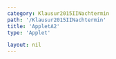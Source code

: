 ```yaml
---
category: Klausur2015IINachtermin
path: '/Klausur2015IINachtermin'
title: 'AppletA2'
type: 'Applet'

layout: nil
---
```

<script type="text/javascript" src="{{ site.jsxurl }}/jsxgraphcore.js"></script>
<link type="text/css" href="https://cdnjs.cloudflare.com/ajax/libs/jsxgraph/0.99.6/jsxgraph.css"><link rel="stylesheet" type="text/css" href="{{ site.jsxurl }}/jsxgraph.css" />
<div id="JXG501532" class="jxgbox" style="width:500px; height:500px">
<script type="text/javascript">
(function(){
 var board = JXG.JSXGraph.initBoard('JXG501532', {
                boundingbox: [-15, 15, 15, -15],
                showFullscreen: true, axis: true
                
            });
              
var f = x=> 4/x;
var pf = board.create('functiongraph', [f], {strokecolor:'black', strokeWidth:3});

var O = board.create('point', [0,0], {name:'O', fixed:true, color:'green', label:{fontsize:16, position:'bot'}, size:2});
var P = board.create('point', [3,-1], {name:'P', fixed:true, color:'green', label:{fontsize:16, position:'bot'}, size:2});

var Q = board.create('glider', [4,0,pf], {name:'Q', color:'orange', label:{fontsize:16, position:'bot'}, size:2});

var QP = board.create('line', [Q, P], {straightFirst:false, straightLast:false});
var QO = board.create('line', [Q, O], {straightFirst:false, straightLast:false});
var PO = board.create('line', [P, O], {straightFirst:false, straightLast:false});

var POQ = board.create('angle', [P,O,Q], {name:'phi', radius:2});

board.create('text', [3,10,function(){return 'phi = '+Math.round(POQ.Value()*180/Math.PI)+'°'}], {fontsize: 18, fixed:true});
board.create('text', [-10,10,'M II 2015 NT A 2'], {fontsize: 18, fixed:true});
board.create('text', [3, 8, function(){return 'A(x) = '+Math.round(100*((6/Q.X())+0.5*Q.X()))/100+' FE'}], {fontsize: 18, fixed:true});
})();
  
  </script>
  </div>
